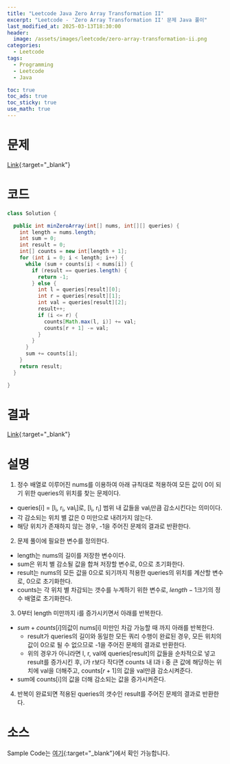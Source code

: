 ```yaml
---
title: "Leetcode Java Zero Array Transformation II"
excerpt: "Leetcode - 'Zero Array Transformation II' 문제 Java 풀이"
last_modified_at: 2025-03-13T18:30:00
header:
  image: /assets/images/leetcode/zero-array-transformation-ii.png
categories:
  - Leetcode
tags:
  - Programming
  - Leetcode
  - Java

toc: true
toc_ads: true
toc_sticky: true
use_math: true
---
```

# 문제
[Link](https://leetcode.com/problems/zero-array-transformation-ii/){:target="_blank"}

# 코드
```java
class Solution {

  public int minZeroArray(int[] nums, int[][] queries) {
    int length = nums.length;
    int sum = 0;
    int result = 0;
    int[] counts = new int[length + 1];
    for (int i = 0; i < length; i++) {
      while (sum + counts[i] < nums[i]) {
        if (result == queries.length) {
          return -1;
        } else {
          int l = queries[result][0];
          int r = queries[result][1];
          int val = queries[result][2];
          result++;
          if (i <= r) {
            counts[Math.max(l, i)] += val;
            counts[r + 1] -= val;
          }
        }
      }
      sum += counts[i];
    }
    return result;
  }

}
```

# 결과
[Link](https://leetcode.com/problems/zero-array-transformation-ii/submissions/1572325445/){:target="_blank"}

# 설명
1. 정수 배열로 이루어진 nums를 이용하여 아래 규칙대로 적용하여 모든 값이 0이 되기 위한 queries의 위치를 찾는 문제이다.
- queries[i] = [l<sub>i</sub>, r<sub>i</sub>, val<sub>i</sub>]로,  [l<sub>i</sub>, r<sub>i</sub>] 범위 내 값들을 val<sub>i</sub>만큼 감소시킨다는 의미이다.
- 각 감소되는 위치 별 값은 0 미만으로 내려가지 않는다.
- 해당 위치가 존재하지 않는 경우, -1을 주어진 문제의 결과로 반환한다.

2. 문제 풀이에 필요한 변수를 정의한다.
- length는 nums의 길이를 저장한 변수이다.
- sum은 위치 별 감소될 값을 합쳐 저장할 변수로, 0으로 초기화한다.
- result는 nums의 모든 값을 0으로 되기까지 적용한 queries의 위치를 계산할 변수로, 0으로 초기화한다.
- counts는 각 위치 별 차감되는 갯수를 누계하기 위한 변수로, $length - 1$크기의 정수 배열로 초기화한다.

3. 0부터 length 미만까지 i를 증가시키면서 아래를 반복한다.
- $sum + counts[i]$의값이 nums[i] 미만인 차감 가능할 때 까지 아래를 반복한다.
  - result가 queries의 길이와 동일한 모든 쿼리 수행이 완료된 경우, 모든 위치의 값이 0으로 될 수 없으므로 -1을 주어진 문제의 결과로 반환한다.
  - 위의 경우가 아니라면 l, r, val에 queries[result]의 값들을 순차적으로 넣고 result를 증가시킨 후, i가 r보다 작다면 counts 내 l과 i 중 큰 값에 해당하는 위치에 val을 더해주고, counts[$r + 1$]의 값을 val만큼 감소시켜준다.
- sum에 counts[i]의 값을 더해 감소되는 값을 증가시켜준다.

4. 반복이 완료되면 적용된 queries의 갯수인 result를 주어진 문제의 결과로 반환한다.

# 소스
Sample Code는 [여기](https://github.com/GracefulSoul/leetcode/blob/master/src/main/java/gracefulsoul/problems/ZeroArrayTransformationII.java){:target="_blank"}에서 확인 가능합니다.